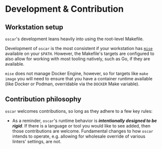 # Development & Contribution

## Workstation setup

`oscar`'s development leans heavily into using the root-level Makefile.

Development of `oscar` is the most consistent if your workstation has [`mise`](https://mise.jdx.dev)
available on your `$PATH`. However, the Makefile's targets are configured to also allow for working
with most tooling natively, such as Go, if they are available.

`mise` does not manage Docker Engine, however, so for targets like `make image` you will need to
ensure that you have a container runtime available (like Docker or Podman, overridable via the
`DOCKER` Make variable).

## Contribution philosophy

`oscar` welcomes contributions, so long as they adhere to a few key rules:

* As a reminder, `oscar`'s runtime behavior is ***intentionally designed to be rigid***. If there is
  a language or tool you would like to see added, then those contributions are welcome. Fundamental
  changes to how `oscar` intends to operate, e.g. allowing for wholesale override of various
  linters' settings, are not.

